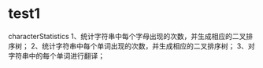 # test1
characterStatistics
1、统计字符串中每个字母出现的次数，并生成相应的二叉排序树；
2、统计字符串中每个单词出现的次数，并生成相应的二叉排序树；
3、对字符串中的每个单词进行翻译；
